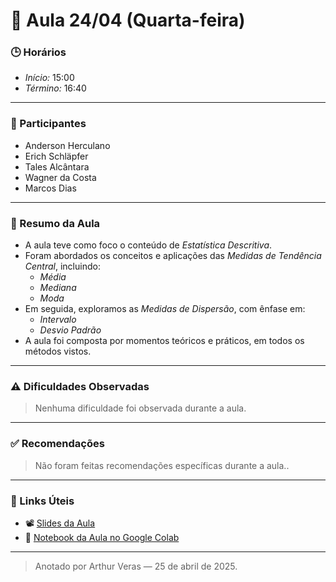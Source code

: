# 🧭 Aula 24/04 (Quarta-feira)

### 🕒 Horários
- *Início:* 15:00  
- *Término:* 16:40  

---

### 👥 Participantes
- Anderson Herculano
- Erich Schläpfer
- Tales Alcântara
- Wagner da Costa
- Marcos Dias
---

### 📌 Resumo da Aula

- A aula teve como foco o conteúdo de *Estatística Descritiva*.  
- Foram abordados os conceitos e aplicações das *Medidas de Tendência Central*, incluindo:
  - *Média*
  - *Mediana*
  - *Moda*
- Em seguida, exploramos as *Medidas de Dispersão*, com ênfase em:
  - *Intervalo*
  - *Desvio Padrão* 
- A aula foi composta por momentos teóricos e práticos, em todos os métodos vistos. 

---

### ⚠️ Dificuldades Observadas

> Nenhuma dificuldade foi observada durante a aula.

---

### ✅ Recomendações

> Não foram feitas recomendações específicas durante a aula..

---

### 🔗 Links Úteis
- 📽️ [Slides da Aula](https://docs.google.com/presentation/d/16rnPgrDyjO4MpbJe8JD2Ll6ObBjmbLrt/edit?usp=sharing&ouid=114256372503945646351&rtpof=true&sd=true)  
- 📓 [Notebook da Aula no Google Colab](https://colab.research.google.com/drive/1TgadvQRPP0k_MgKsVhdyXXNzhv8onrIw?usp=sharing)  

---

> Anotado por Arthur Veras — 25 de abril de 2025.